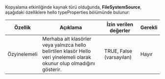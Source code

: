 Kopyalama etkinliğinde kaynak türü olduğunda, **FileSystemSource**, aşağıdaki özelliklere hello typeProperties bölümünde bulunur:

| Özellik | Açıklama | İzin verilen değerler | Gerekli |
| --- | --- | --- | --- |
| Özyinelemeli |Merhaba alt klasörler veya yalnızca hello belirtilen klasör Hello veri yinelemeli olarak okunur olup olmadığını gösterir. |TRUE, False (varsayılan) |Hayır |

